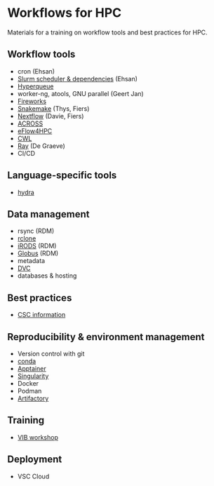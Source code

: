 # Workflows for HPC

Materials for a training on workflow tools and best practices for HPC.


## Workflow tools

* cron (Ehsan)
* [Slurm scheduler & dependencies](https://slurm.schedmd.com/) (Ehsan)
* [Hyperqueue](https://github.com/It4innovations/hyperqueue)
* worker-ng, atools, GNU parallel (Geert Jan)
* [Fireworks](https://materialsproject.github.io/fireworks/)
* [Snakemake](https://snakemake.readthedocs.io/en/stable/) (Thys, Fiers)
* [Nextflow](https://www.nextflow.io/) (Davie, Fiers)
* [ACROSS](https://www.acrossproject.eu/across-platform/)
* [eFlow4HPC](https://eflows4hpc.eu/)
* [CWL](https://www.commonwl.org/)
* [Ray](https://docs.ray.io/en/latest/index.html) (De Graeve)
* CI/CD


## Language-specific tools

* [hydra](https://hydra.cc/)


## Data management

* rsync (RDM)
* [rclone](https://rclone.org/)
* [iRODS](https://irods.org/) (RDM)
* [Globus](https://www.globus.org/) (RDM)
* metadata
* [DVC](https://dvc.org/)
* databases & hosting


## Best practices

* [CSC information](https://docs.csc.fi/computing/running/throughput/)


## Reproducibility & environment management

* Version control with git
* [conda](https://docs.conda.io/en/latest/)
* [Apptainer](https://apptainer.org/)
* [Singularity](https://sylabs.io/)
* Docker
* Podman
* [Artifactory](https://www.jfrog.com/confluence/display/JFROG/Artifactory+Documentation)


## Training

* [VIB workshop](https://vibbits-nextflow-workshop.readthedocs.io/en/latest/index.html)


## Deployment

* VSC Cloud
